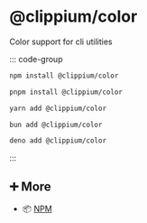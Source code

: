 # @clippium/color

Color support for cli utilities

::: code-group

```bash [npm]
npm install @clippium/color
```

```bash [pnpm]
pnpm install @clippium/color
```

```bash [yarn]
yarn add @clippium/color
```

```bash [bun]
bun add @clippium/color
```

```bash [deno]
deno add @clippium/color
```

:::

## ➕ More

- 📦 [NPM](https://www.npmjs.com/package/@clippium/color)
